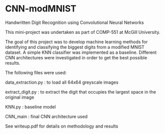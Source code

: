 # CNN-modMNIST
Handwritten Digit Recognition using Convolutional Neural Networks

This mini-project was undertaken as part of COMP-551 at McGill University. 

The goal of this project was to develop machine learning methods for identifying and classifying the biggest digits from a modified MNIST dataset. A simple KNN classifier was implemented as a baseline. Different CNN architectures were investigated in order to get the best possible results. 

The following files were used: 

data_extraction.py : to load all 64x64 greyscale images

extract_digit.py : to extract the digit that occupies the largest space in the original image

KNN.py : baseline model

CNN_main : final CNN architecture used

See writeup.pdf for details on methodology and results
